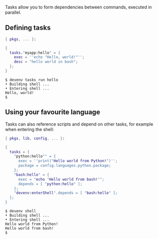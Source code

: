 Tasks allow you to form dependencies between commands, executed in parallel.

## Defining tasks

```nix title="devenv.nix"
{ pkgs, ... }:

{
  tasks."myapp:hello" = {
    exec = ''echo "Hello, world!"'';
    desc = "hello world in bash";
  };
}
```

```shell-session
$ devenv tasks run hello
• Building shell ...
• Entering shell ...
Hello, world!
$
```

## Using your favourite language

Tasks can also reference scripts and depend on other tasks, for example when entering the shell:

```nix title="devenv.nix"
{ pkgs, lib, config, ... }:

{
  tasks = {
    "python:hello"" = {
      exec = ''print("Hello world from Python!")'';
      package = config.languages.python.package;
    };
    "bash:hello" = {
      exec = "echo 'Hello world from bash!'";
      depends = [ "python:hello" ];
    };
    "devenv:enterShell".depends = [ "bash:hello" ];
  };
}
```

```shell-session
$ devenv shell
• Building shell ...
• Entering shell ...
Hello world from Python!
Hello world from bash!
$
```
